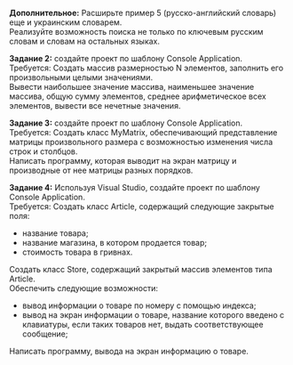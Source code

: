 **Дополнительное:** Расширьте пример 5 (русско-английский словарь) еще и украинским словарем.  
Реализуйте возможность поиска не только по ключевым русским словам и словам на остальных языках. 

**Задание 2:** создайте проект по шаблону Console Application.  
Требуется: Создать массив размерностью N элементов, заполнить его произвольными целыми значениями.  
Вывести  наибольшее  значение  массива,  наименьшее  значение  массива,  общую  сумму  элементов, среднее арифметическое всех элементов, вывести все нечетные значения. 
 
**Задание 3:** создайте проект по шаблону Console Application.  
Требуется: Создать  класс  MyMatrix,  обеспечивающий  представление  матрицы  произвольного  размера с возможностью изменения числа строк и столбцов.  
Написать программу, которая выводит на экран матрицу и производные от нее матрицы разных порядков.

**Задание 4:** Используя Visual Studio, создайте проект по шаблону Console Application.  
Требуется: Создать класс Article, содержащий следующие закрытые поля:
- название товара; 
- название магазина, в котором продается товар; 
- стоимость товара в гривнах.

Создать класс Store, содержащий закрытый массив элементов типа Article.  
Обеспечить следующие возможности: 
- вывод информации о товаре по номеру с помощью индекса; 
- вывод на экран информации о товаре, название которого введено с клавиатуры, если таких товаров нет, выдать соответствующее сообщение;  

Написать программу, вывода на экран информацию о товаре. 
